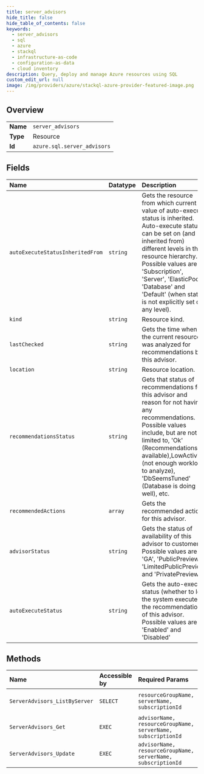 ```yaml
---
title: server_advisors
hide_title: false
hide_table_of_contents: false
keywords:
  - server_advisors
  - sql
  - azure    
  - stackql
  - infrastructure-as-code
  - configuration-as-data
  - cloud inventory
description: Query, deploy and manage Azure resources using SQL
custom_edit_url: null
image: /img/providers/azure/stackql-azure-provider-featured-image.png
---
```

  
    

## Overview
<table><tbody>
<tr><td><b>Name</b></td><td><code>server_advisors</code></td></tr>
<tr><td><b>Type</b></td><td>Resource</td></tr>
<tr><td><b>Id</b></td><td><code>azure.sql.server_advisors</code></td></tr>
</tbody></table>

## Fields
| Name | Datatype | Description |
|:-----|:---------|:------------|
| `autoExecuteStatusInheritedFrom` | `string` | Gets the resource from which current value of auto-execute status is inherited. Auto-execute status can be set on (and inherited from) different levels in the resource hierarchy. Possible values are 'Subscription', 'Server', 'ElasticPool', 'Database' and 'Default' (when status is not explicitly set on any level). |
| `kind` | `string` | Resource kind. |
| `lastChecked` | `string` | Gets the time when the current resource was analyzed for recommendations by this advisor. |
| `location` | `string` | Resource location. |
| `recommendationsStatus` | `string` | Gets that status of recommendations for this advisor and reason for not having any recommendations. Possible values include, but are not limited to, 'Ok' (Recommendations available),LowActivity (not enough workload to analyze), 'DbSeemsTuned' (Database is doing well), etc. |
| `recommendedActions` | `array` | Gets the recommended actions for this advisor. |
| `advisorStatus` | `string` | Gets the status of availability of this advisor to customers. Possible values are 'GA', 'PublicPreview', 'LimitedPublicPreview' and 'PrivatePreview'. |
| `autoExecuteStatus` | `string` | Gets the auto-execute status (whether to let the system execute the recommendations) of this advisor. Possible values are 'Enabled' and 'Disabled' |
## Methods
| Name | Accessible by | Required Params | Description |
|:-----|:--------------|:----------------|:------------|
| `ServerAdvisors_ListByServer` | `SELECT` | `resourceGroupName, serverName, subscriptionId` | Gets a list of server advisors. |
| `ServerAdvisors_Get` | `EXEC` | `advisorName, resourceGroupName, serverName, subscriptionId` | Gets a server advisor. |
| `ServerAdvisors_Update` | `EXEC` | `advisorName, resourceGroupName, serverName, subscriptionId` | Updates a server advisor. |
